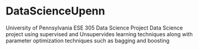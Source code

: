 # DataScienceUpenn
University of Pennsylvania ESE 305 Data Science Project
Data Science project using supervised and Unsupervides learning techniques along with parameter optimization techniques such as bagging and boosting
